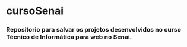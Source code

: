 # cursoSenai

### Repositorio para salvar os projetos desenvolvidos no curso Técnico de Informática para web no Senai.
